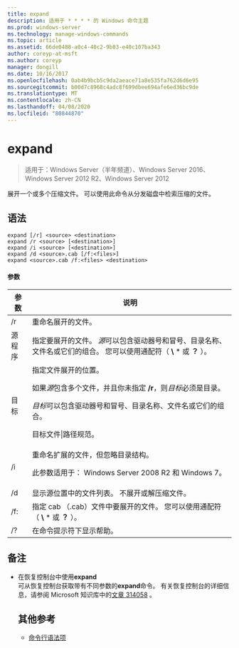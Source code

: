 ```yaml
---
title: expand
description: 适用于 * * * * 的 Windows 命令主题
ms.prod: windows-server
ms.technology: manage-windows-commands
ms.topic: article
ms.assetid: 66de0488-a0c4-40c2-9b03-e40c107ba343
author: coreyp-at-msft
ms.author: coreyp
manager: dongill
ms.date: 10/16/2017
ms.openlocfilehash: 0ab4b9bcb5c9da2aeace71a8e535fa762d6d6e95
ms.sourcegitcommit: b00d7c8968c4adc8f699dbee694afe6ed36bc9de
ms.translationtype: MT
ms.contentlocale: zh-CN
ms.lasthandoff: 04/08/2020
ms.locfileid: "80844870"
---
```

# <a name="expand"></a>expand

>适用于：Windows Server（半年频道）、Windows Server 2016、Windows Server 2012 R2、Windows Server 2012

展开一个或多个压缩文件。 可以使用此命令从分发磁盘中检索压缩的文件。  
## <a name="syntax"></a>语法  
```  
expand [/r] <source> <destination>  
expand /r <source> [<destination>]  
expand /i <source> [<destination>]  
expand /d <source>.cab [/f:<files>]  
expand <source>.cab /f:<files> <destination>  
```  
#### <a name="parameters"></a>参数  

|  参数  |                                                                                                                                                                   说明                                                                                                                                                                    |
|-------------|--------------------------------------------------------------------------------------------------------------------------------------------------------------------------------------------------------------------------------------------------------------------------------------------------------------------------------------------------|
|     /r      |                                                                                                                                                             重命名展开的文件。                                                                                                                                                              |
|   源程序    |                                                                              指定要展开的文件。 *源*可以包含驱动器号和冒号、目录名称、文件名或它们的组合。 您可以使用通配符（ **\\** \* 或 **？** ）。                                                                               |
| 目标 | 指定文件展开的位置。<p>如果*源*包含多个文件，并且你未指定 **/r**，则*目标*必须是目录。<p>*目标*可以包含驱动器号和冒号、目录名称、文件名或它们的组合。<p>目标文件&#124;路径规范。 |
|     /i      |                                                                                                   重命名扩展的文件，但忽略目录结构。<p>此参数适用于： Windows Server 2008 R2 和 Windows 7。                                                                                                    |
|     /d      |                                                                                                                              显示源位置中的文件列表。 不展开或解压缩文件。                                                                                                                              |
|     /f:     |                                                                                                                 指定 cab （.cab）文件中要展开的文件。 您可以使用通配符（ **\\** \* 或 **？** ）。                                                                                                                 |
|     /?      |                                                                                                                                                       在命令提示符下显示帮助。                                                                                                                                                       |

## <a name="remarks"></a>备注  
- 在恢复控制台中使用**expand**  
  可从恢复控制台获取带有不同参数的**expand**命令。 有关恢复控制台的详细信息，请参阅 Microsoft 知识库中的[文章 314058](https://support.microsoft.com/kb/314058) 。  
  ## <a name="additional-references"></a>其他参考  
  - [命令行语法项](command-line-syntax-key.md)  
